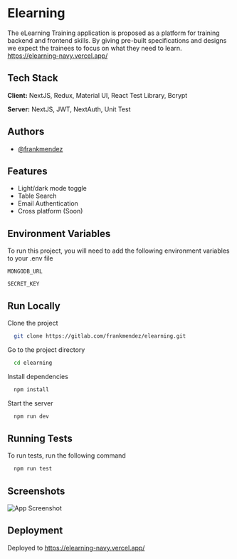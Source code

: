 # Elearning

The eLearning Training application is proposed as a platform for training backend and frontend skills. By giving pre-built specifications and designs we expect the trainees to focus on what they need to learn. https://elearning-navy.vercel.app/

## Tech Stack

**Client:** NextJS, Redux, Material UI, React Test Library, Bcrypt

**Server:** NextJS, JWT, NextAuth, Unit Test

## Authors

- [@frankmendez](https://gitlab.com/frankmendez)

## Features

- Light/dark mode toggle
- Table Search
- Email Authentication
- Cross platform (Soon)

## Environment Variables

To run this project, you will need to add the following environment variables to your .env file

`MONGODB_URL`

`SECRET_KEY`

## Run Locally

Clone the project

```bash
  git clone https://gitlab.com/frankmendez/elearning.git
```

Go to the project directory

```bash
  cd elearning
```

Install dependencies

```bash
  npm install
```

Start the server

```bash
  npm run dev
```

## Running Tests

To run tests, run the following command

```bash
  npm run test
```

## Screenshots

![App Screenshot](https://res.cloudinary.com/dt3npjspd/image/upload/v1690267804/Screenshot_from_2023-07-25_14-48-09_ptj8mq.png)

## Deployment

Deployed to https://elearning-navy.vercel.app/

